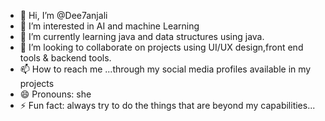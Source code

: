 - 👋 Hi, I’m @Dee7anjali
- 👀 I’m interested in AI and machine Learning 
- 🌱 I’m currently learning java and data structures using java.
- 💞️ I’m looking to collaborate on projects using UI/UX design,front end tools & backend tools.
- 📫 How to reach me ...through my social media profiles available in my projects
- 😄 Pronouns: she
- ⚡ Fun fact: always try to do the things that are beyond my capabilities...


